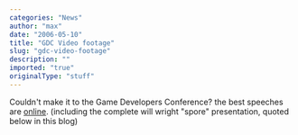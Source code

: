 ```yaml
---
categories: "News"
author: "max"
date: "2006-05-10"
title: "GDC Video footage"
slug: "gdc-video-footage"
description: ""
imported: "true"
originalType: "stuff"
---
```



Couldn't make it to the Game Developers Conference?
the best speeches are [online](http://www.pqhp.com/cmp/gdctv/).
(including the complete will wright "spore" presentation, quoted below in this blog)